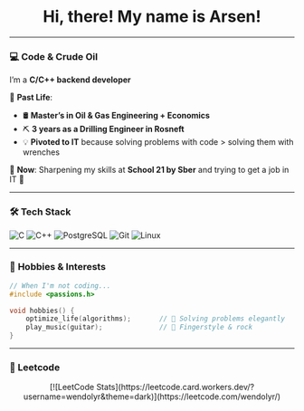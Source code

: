 <h1 style="text-align: center;">Hi, there! My name is Arsen!</h1>

---

### 💻 **Code & Crude Oil**  
I’m a **C/C++ backend developer**  

🔧 **Past Life**:  
- 🛢️ **Master’s in Oil & Gas Engineering + Economics**  
- ⛏️ **3 years as a Drilling Engineer in Rosneft**  
- 💡 **Pivoted to IT** because solving problems with code > solving them with wrenches  

🚀 **Now**: Sharpening my skills at **School 21 by Sber** and trying to get a job in IT 🥹  

---

### 🛠️ **Tech Stack**  
![C](https://img.shields.io/badge/-C-A8B9CC?logo=c&logoColor=white)
![C++](https://img.shields.io/badge/-C++-00599C?logo=c%2B%2B&logoColor=white)
![PostgreSQL](https://img.shields.io/badge/-PostgreSQL-4169E1?logo=postgresql&logoColor=white)
![Git](https://img.shields.io/badge/-Git-F05032?logo=git&logoColor=white)
![Linux](https://img.shields.io/badge/-Linux-FCC624?logo=linux&logoColor=black)

---

### 🎸 **Hobbies & Interests**  

<div>
  
  ```c
  // When I'm not coding...
  #include <passions.h>
  
  void hobbies() {
      optimize_life(algorithms);       // 🧠 Solving problems elegantly
      play_music(guitar);              // 🎸 Fingerstyle & rock
  }
```
</div>

---

### 🧠 Leetcode
<div style="text-align: center;">
[![LeetCode Stats](https://leetcode.card.workers.dev/?username=wendolyr&theme=dark)](https://leetcode.com/wendolyr/)
</div>
